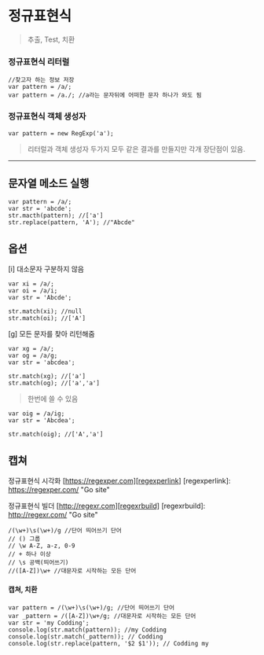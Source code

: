 # 정규표현식
> 추출, Test, 치환

### 정규표현식 리터럴
    //찾고자 하는 정보 저장
    var pattern = /a/;
    var pattern = /a./; //a라는 문자뒤에 어떠한 문자 하나가 와도 됨

### 정규표현식 객체 생성자
    var pattern = new RegExp('a');

> 리터럴과 객체 생성자 두가지 모두 같은 결과를 만들지만 각개 장단점이 있음.

--------------------
## 문자열 메소드 실행
    var pattern = /a/;
    var str = 'abcde';
    str.macth(pattern); //['a']
    str.replace(pattern, 'A'); //"Abcde"

## 옵션
[i] 대소문자 구분하지 않음

    var xi = /a/;
    var oi = /a/i;
    var str = 'Abcde';

    str.match(xi); //null
    str.match(oi); //['A']

[g] 모든 문자를 찾아 리턴해줌

    var xg = /a/;
    var og = /a/g;
    var str = 'abcdea';

    str.match(xg); //['a']
    str.match(og); //['a','a']

>한번에 쓸 수 있음

    var oig = /a/ig;
    var str = 'Abcdea';

    str.match(oig); //['A','a']

## 캡쳐

정규표현식 시각화 [https://regexper.com][regexperlink]
[regexperlink]: https://regexper.com/ "Go site"

정규표현식 빌더 [http://regexr.com][regexrbuild]
[regexrbuild]: http://regexr.com/ "Go site"

    /(\w+)\s(\w+)/g //단어 띄어쓰기 단어
    // () 그룹
    // \w A-Z, a-z, 0-9
    // + 하나 이상
    // \s 공백(띄어쓰기)  
    //([A-Z])\w+ //대문자로 시작하는 모든 단어

#### 캡쳐, 치환

    var pattern = /(\w+)\s(\w+)/g; //단어 띄어쓰기 단어
    var _pattern = /([A-Z])\w+/g; //대문자로 시작하는 모든 단어
    var str = 'my Codding';
    console.log(str.match(pattern)); //my Codding
    console.log(str.match(_pattern)); // Codding
    console.log(str.replace(pattern, '$2 $1')); // Codding my
